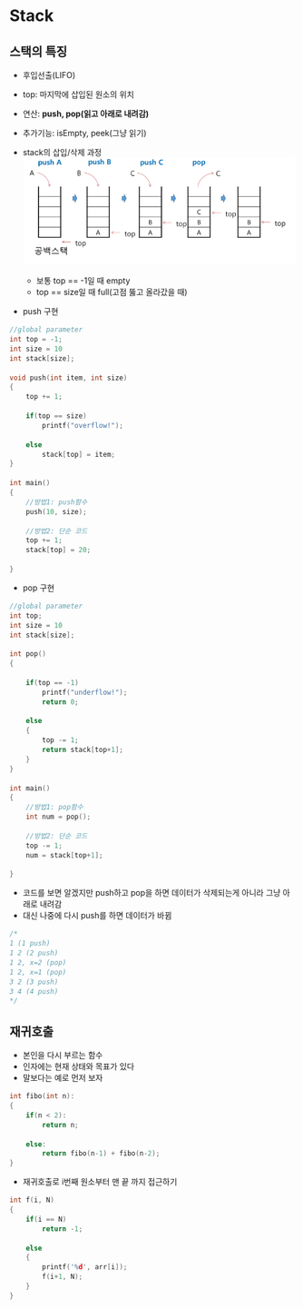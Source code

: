 # Stack
## 스택의 특징
- 후입선출(LIFO)
- top: 마지막에 삽입된 원소의 위치
- 연산: **push, pop(읽고 아래로 내려감)**
- 추가기능: isEmpty, peek(그냥 읽기)
- stack의 삽입/삭제 과정
  ![alt text](image.png)
  - 보통 top == -1일 때 empty
  - top == size일 때 full(고점 뚫고 올라갔을 때)

- push 구현
```C
//global parameter
int top = -1;
int size = 10
int stack[size];

void push(int item, int size)
{
    top += 1;

    if(top == size)
        printf("overflow!");

    else
        stack[top] = item;
}

int main()
{
    //방법1: push함수
    push(10, size);

    //방법2: 단순 코드
    top += 1;
    stack[top] = 20;
    
}
```

- pop 구현
```C
//global parameter
int top;
int size = 10
int stack[size];

int pop()
{

    if(top == -1)
        printf("underflow!");
        return 0;

    else
    {
        top -= 1;
        return stack[top+1];
    }
}

int main()
{
    //방법1: pop함수
    int num = pop();

    //방법2: 단순 코드
    top -= 1;
    num = stack[top+1];
    
}
```
- 코드를 보면 알겠지만 push하고 pop을 하면 데이터가 삭제되는게 아니라 그냥 아래로 내려감
- 대신 나중에 다시 push를 하면 데이터가 바뀜
```c
/*
1 (1 push)
1 2 (2 push)
1 2, x=2 (pop)
1 2, x=1 (pop)
3 2 (3 push)
3 4 (4 push)
*/
```

## 재귀호출
- 본인을 다시 부르는 함수
- 인자에는 현재 상태와 목표가 있다
- 말보다는 예로 먼저 보자
```c
int fibo(int n):
{
    if(n < 2):
        return n;
    
    else:
        return fibo(n-1) + fibo(n-2);
}
```

- 재귀호출로 i번째 원소부터 맨 끝 까지 접근하기
```c
int f(i, N)
{
    if(i == N)
        return -1;

    else
    {
        printf('%d', arr[i]);
        f(i+1, N);
    }
}
```